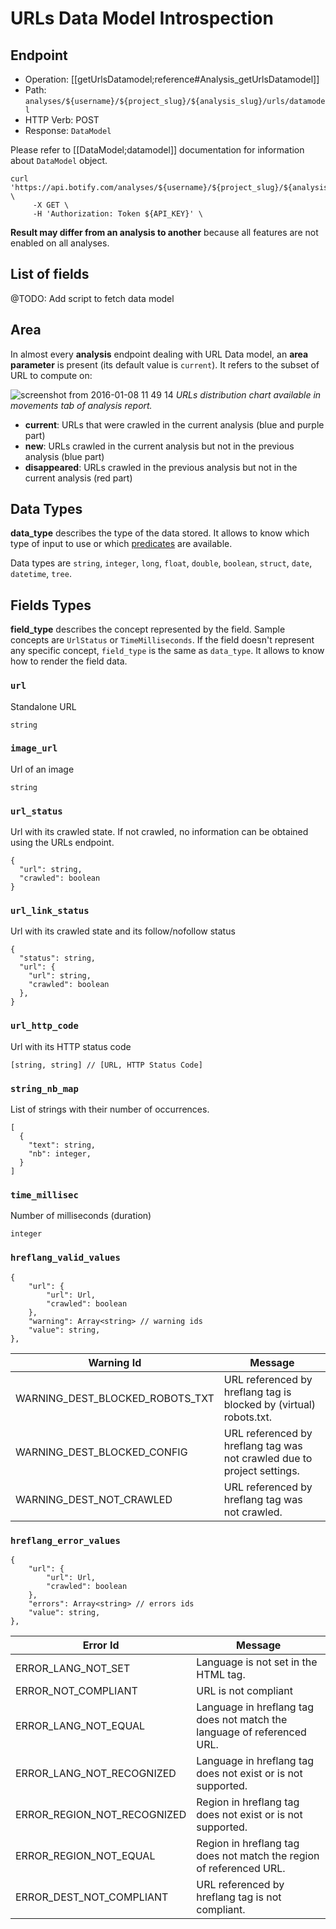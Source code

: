 # URLs Data Model Introspection

## Endpoint

- Operation: [[getUrlsDatamodel;reference#Analysis_getUrlsDatamodel]]
- Path: `analyses/${username}/${project_slug}/${analysis_slug}/urls/datamodel`
- HTTP Verb: POST
- Response: `DataModel`

Please refer to [[DataModel;datamodel]] documentation for information about `DataModel` object.

```SH
curl 'https://api.botify.com/analyses/${username}/${project_slug}/${analysis_slug}/urls/datamodel' \
     -X GET \
     -H 'Authorization: Token ${API_KEY}' \
```

**Result may differ from an analysis to another** because all features are not enabled on all analyses.


## List of fields

@TODO: Add script to fetch data model


## Area

In almost every **analysis** endpoint dealing with URL Data model, an **area parameter** is present (its default value is `current`). It refers to the subset of URL to compute on:

![screenshot from 2016-01-08 11 49 14](https://cloud.githubusercontent.com/assets/1886834/12196436/df1d2632-b5fe-11e5-9f7a-04197d49a49f.png)
*URLs distribution chart available in movements tab of analysis report.*

- **current**: URLs that were crawled in the current analysis (blue and purple part)
- **new**: URLs crawled in the current analysis but not in the previous analysis (blue part)
- **disappeared**: URLs crawled in the previous analysis but not in the current analysis (red part)


## Data Types

**data_type** describes the type of the data stored. It allows to know which type of input to use or which [predicates](#predicates) are available.

Data types are `string`, `integer`, `long`, `float`, `double`, `boolean`, `struct`, `date`, `datetime`, `tree`.


## Fields Types

**field_type** describes the concept represented by the field. Sample concepts are `UrlStatus` or `TimeMilliseconds`. If the field doesn't represent any specific concept, `field_type` is the same as `data_type`. It allows to know how to render the field data.


### `url`
Standalone URL
```JS
string
```

### `image_url`
Url of an image
```JS
string
```

### `url_status`
Url with its crawled state. If not crawled, no information can be obtained using the URLs endpoint.
```JS
{
  "url": string,
  "crawled": boolean
}
```

### `url_link_status`
Url with its crawled state and its follow/nofollow status
```JS
{
  "status": string,
  "url": {
    "url": string,
    "crawled": boolean
  },
}
```

### `url_http_code`
Url with its HTTP status code
```JS
[string, string] // [URL, HTTP Status Code]
```

### `string_nb_map`
List of strings with their number of occurrences.
```JS
[
  {
    "text": string,
    "nb": integer,
  }
]
```

### `time_millisec`
Number of milliseconds (duration)
```JS
integer
```

### `hreflang_valid_values`

```JS
{
    "url": {
        "url": Url,
        "crawled": boolean
    },
    "warning": Array<string> // warning ids
    "value": string,
},
```

Warning Id | Message
--- | ---
WARNING_DEST_BLOCKED_ROBOTS_TXT | URL referenced by hreflang tag is blocked by (virtual) robots.txt.
WARNING_DEST_BLOCKED_CONFIG | URL referenced by hreflang tag was not crawled due to project settings.
WARNING_DEST_NOT_CRAWLED | URL referenced by hreflang tag was not crawled.

### `hreflang_error_values`

```JS
{
    "url": {
        "url": Url,
        "crawled": boolean
    },
    "errors": Array<string> // errors ids
    "value": string,
},
```

Error Id | Message
--- | ---
ERROR_LANG_NOT_SET | Language is not set in the HTML tag.
ERROR_NOT_COMPLIANT | URL is not compliant
ERROR_LANG_NOT_EQUAL | Language in hreflang tag does not match the language of referenced URL.
ERROR_LANG_NOT_RECOGNIZED | Language in hreflang tag does not exist or is not supported.
ERROR_REGION_NOT_RECOGNIZED | Region in hreflang tag does not exist or is not supported.
ERROR_REGION_NOT_EQUAL | Region in hreflang tag does not match the region of referenced URL.
ERROR_DEST_NOT_COMPLIANT | URL referenced by hreflang tag is not compliant.
